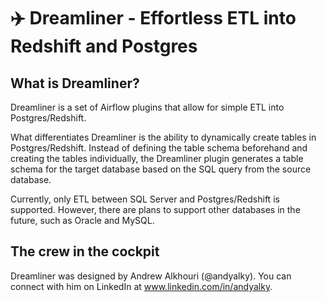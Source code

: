 # ✈️ Dreamliner - Effortless ETL into Redshift and Postgres #

## What is Dreamliner? ##
Dreamliner is a set of Airflow plugins that allow for simple ETL into Postgres/Redshift.

What differentiates Dreamliner is the ability to dynamically create tables in Postgres/Redshift. Instead of defining the table schema beforehand and creating the tables individually, the Dreamliner plugin generates a table schema for the target database based on the SQL query from the source database.

Currently, only ETL between SQL Server and Postgres/Redshift is supported. However, there are plans to support other databases in the future, such as Oracle and MySQL.

## The crew in the cockpit ##
Dreamliner was designed by Andrew Alkhouri (@andyalky). You can connect with him on LinkedIn at www.linkedin.com/in/andyalky.